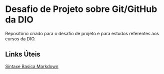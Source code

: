 # Desafio de Projeto sobre Git/GitHub da DIO
Repositório criado para o desafio de projeto e para estudos referentes aos cursos da DIO.


## Links Úteis
[Sintaxe Basica Markdown](https://www.markdownguide.org/basic-syntax/)
